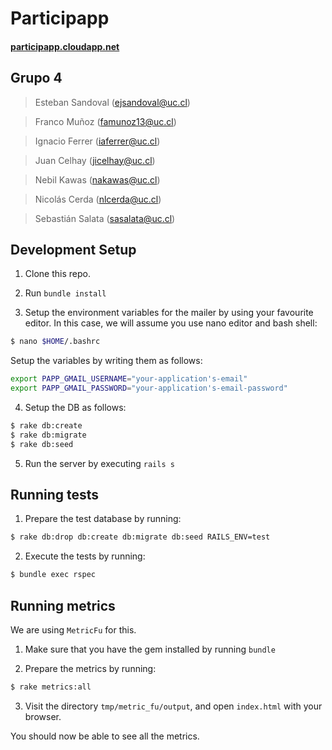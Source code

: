 # Participapp

#### [participapp.cloudapp.net](participapp.cloudapp.net)

## Grupo 4
> Esteban Sandoval  ([ejsandoval@uc.cl](mailto:ejsandoval@uc.cl))

> Franco Muñoz      ([famunoz13@uc.cl](mailto:famunoz13@uc.cl))

> Ignacio Ferrer    ([iaferrer@uc.cl](mailto:iaferrer@uc.cl))

> Juan Celhay       ([jicelhay@uc.cl](mailto:jicelhay@uc.cl))

> Nebil Kawas       ([nakawas@uc.cl](mailto:nakawas@uc.cl))

> Nicolás Cerda     ([nlcerda@uc.cl](mailto:nlcerda@uc.cl))

> Sebastián Salata  ([sasalata@uc.cl](mailto:sasalata@uc.cl))

## Development Setup

1. Clone this repo.

2. Run `bundle install`

3. Setup the environment variables for the mailer by using your favourite
editor. In this case, we will assume you use nano editor and bash shell:

  ```sh
  $ nano $HOME/.bashrc
  ```

  Setup the variables by writing them as follows:
  ```sh
  export PAPP_GMAIL_USERNAME="your-application's-email"
  export PAPP_GMAIL_PASSWORD="your-application's-email-password"
  ```

4. Setup the DB as follows:

  ```sh
  $ rake db:create
  $ rake db:migrate
  $ rake db:seed
  ```

5. Run the server by executing `rails s`

## Running tests

1. Prepare the test database by running:

  ```sh
  $ rake db:drop db:create db:migrate db:seed RAILS_ENV=test
  ```

2. Execute the tests by running:

  ```sh
  $ bundle exec rspec
  ```

## Running metrics

We are using `MetricFu` for this.

1. Make sure that you have the gem installed by running `bundle`

2. Prepare the metrics by running:

  ```sh
  $ rake metrics:all
  ```
3. Visit the directory `tmp/metric_fu/output`, and open `index.html` with your
browser.

You should now be able to see all the metrics.
